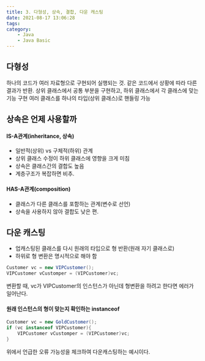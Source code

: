 ```yaml
---
title: 3. 다형성, 상속, 결합, 다운 캐스팅
date: 2021-08-17 13:06:28
tags:
category:
    - Java
    - Java Basic
---
```

## 다형성
하나의 코드가 여러 자료형으로 구현되어 실행되는 것.
같은 코드에서 상황에 따라 다른 결과가 반환.
상위 클래스에서 공통 부분을 구현하고, 하위 클래스에서 각 클래스에 맞는 기능 구현
여러 클래스를 하나의 타입(상위 클래스)로 핸들링 가능


## 상속은 언제 사용할까


#### IS-A관계(inheritance, 상속)
- 일반적(상위) vs 구체적(하위) 관계
- 상위 클래스 수정이 하위 클래스에 영향을 크게 미침
- 상속은 클래스간의 결합도 높음
- 계층구조가 복잡하면 비추.


#### HAS-A관계(composition)
- 클래스가 다른 클래스를 포함하는 관계(변수로 선언)
- 상속을 사용하지 않아 결합도 낮은 편.


## 다운 캐스팅
- 업캐스팅된 클래스를 다시 원래의 타입으로 형 반환(원래 자기 클래스로)
- 하위로 형 변환은 명시적으로 해야 함
```java
Customer vc = new VIPCustomer();
VIPCustomer vCustomper = (VIPCustomer)vc;
```
변환할 때, vc가 VIPCustomer의 인스턴스가 아닌데 형변환을 하려고 한다면 에러가 일어난다.


#### 원래 인스턴스의 형이 맞는지 확인하는 instanceof
```java
Customer vc = new GoldCustomer();
if (vc instanceof VIPCustomer){
    VIPCustomer vCustomper = (VIPCustomer)vc;
}
```
위에서 언급한 오류 가능성을 체크하여 다운캐스팅하는 예시이다.